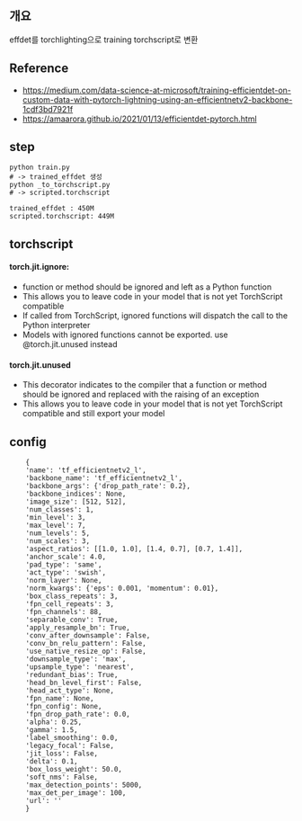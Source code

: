 ## 개요
effdet를 torchlighting으로 training
torchscript로 변환

## Reference
- https://medium.com/data-science-at-microsoft/training-efficientdet-on-custom-data-with-pytorch-lightning-using-an-efficientnetv2-backbone-1cdf3bd7921f
- https://amaarora.github.io/2021/01/13/efficientdet-pytorch.html

## step

    python train.py 
    # -> trained_effdet 생성
    python _to_torchscript.py
    # -> scripted.torchscript

    trained_effdet : 450M
    scripted.torchscript: 449M


## torchscript
#### torch.jit.ignore: 
- function or method should be ignored and left as a Python function
- This allows you to leave code in your model that is not yet TorchScript compatible
- If called from TorchScript, ignored functions will dispatch the call to the Python interpreter
- Models with ignored functions cannot be exported. use @torch.jit.unused instead
#### torch.jit.unused
- This decorator indicates to the compiler that a function or method should be ignored and replaced with the raising of an exception
- This allows you to leave code in your model that is not yet TorchScript compatible and still export your model


## config

        {
        'name': 'tf_efficientnetv2_l', 
        'backbone_name': 'tf_efficientnetv2_l', 
        'backbone_args': {'drop_path_rate': 0.2}, 
        'backbone_indices': None, 
        'image_size': [512, 512], 
        'num_classes': 1, 
        'min_level': 3, 
        'max_level': 7, 
        'num_levels': 5, 
        'num_scales': 3, 
        'aspect_ratios': [[1.0, 1.0], [1.4, 0.7], [0.7, 1.4]], 
        'anchor_scale': 4.0, 
        'pad_type': 'same', 
        'act_type': 'swish', 
        'norm_layer': None, 
        'norm_kwargs': {'eps': 0.001, 'momentum': 0.01}, 
        'box_class_repeats': 3, 
        'fpn_cell_repeats': 3, 
        'fpn_channels': 88, 
        'separable_conv': True, 
        'apply_resample_bn': True, 
        'conv_after_downsample': False, 
        'conv_bn_relu_pattern': False, 
        'use_native_resize_op': False, 
        'downsample_type': 'max', 
        'upsample_type': 'nearest', 
        'redundant_bias': True, 
        'head_bn_level_first': False, 
        'head_act_type': None, 
        'fpn_name': None, 
        'fpn_config': None, 
        'fpn_drop_path_rate': 0.0, 
        'alpha': 0.25, 
        'gamma': 1.5, 
        'label_smoothing': 0.0, 
        'legacy_focal': False, 
        'jit_loss': False, 
        'delta': 0.1, 
        'box_loss_weight': 50.0, 
        'soft_nms': False, 
        'max_detection_points': 5000, 
        'max_det_per_image': 100, 
        'url': ''
        }
